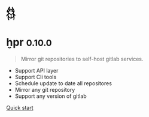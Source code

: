 ![logo](../_media/icon.png)

# ḫpr <small>0.10.0</small>

> Mirror git repositories to self-host gitlab services.

- Support API layer
- Support Cli tools
- Schedule update to date all repositores
- Mirror any git repository
- Support any version of gitlab

[Quick start](#ḫpr)
